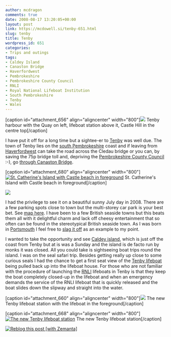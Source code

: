 ```yaml
---
author: mcdragon
comments: true
date: 2008-08-17 13:20:05+00:00
layout: post
link: https://mcdowell.si/tenby-651.html
slug: tenby
title: Tenby
wordpress_id: 651
categories:
- Trips and outings
tags:
- Caldey Island
- Canaston Bridge
- Haverfordwest
- Pembrokeshire
- Pembrokeshire County Council
- RNLI
- Royal National Lifeboat Institution
- South Pembrokeshire
- Tenby
- Wales
---
```


[caption id="attachment_656" align="aligncenter" width="800"][![](https://mcdowell.si/wp-content/uploads/2008/08/tenby_011-1.jpg)](http://picasaweb.google.com/Martin.McDowell/Tenby) Tenby harbour with the Quay on left, lifeboat station above it, Castle Hill in the centre top[/caption]

I have put it off for a long time but a sightee-er to [Tenby](http://www.visittenby.co.uk/) was well due. The town of Tenby lies on the [south Pembrokeshire](http://en.wikipedia.org/wiki/South_Pembrokeshire) coast and if leaving from [Haverfordwest](http://en.wikipedia.org/wiki/Haverfordwest) can take the road across the Cledau bridge or you can, by saving the 75p bridge toll and, depriving the [Pembrokeshire County Council](http://en.wikipedia.org/wiki/Pembrokeshire_County_Council) :-), go [through Canaston Bridge](http://maps.google.co.uk/maps?f=d&saddr=haverfordwest&daddr=tenby&hl=en&geocode=&mra=ls&sll=51.736597,-4.798622&sspn=0.142875,0.284958&ie=UTF8&ll=51.740636,-4.845657&spn=0.142863,0.415421&z=12).

[caption id="attachment_680" align="aligncenter" width="800"][![St. Catherine's Island with Castle beach in foreground](https://mcdowell.si/wp-content/uploads/2008/08/p72700281-1.jpg)](http://picasaweb.google.com/Martin.McDowell/Tenby) St. Catherine's Island with Castle beach in foreground[/caption]

[![](https://mcdowell.si/wp-content/uploads/2008/08/p72700121-1-150x150.jpg)](https://mcdowell.si/wp-content/uploads/2008/08/p72700121.jpg)

I had the privilege to see it on a beautiful sunny July day in 2008. There are a few parking spots close to town but the multi-storey car park is your best bet. See [map here](http://www.visittenby.co.uk/map). I have been to a few British seaside towns but this beats them all with it delightful charm and lack off cheesy entertainment that so often can be found in the stereotypical British seaside town. As I was born in [Portsmouth](http://en.wikipedia.org/wiki/Portsmouth) I feel free to [slag it off](http://flickr.com/photos/13073759@N04/2615767647) as an example to my point.

I wanted to take the opportunity and see [Caldey island](http://en.wikipedia.org/wiki/Caldey_Island), which is just off the coast from Tenby but at is was a Sunday and the island is de facto run by monks it was closed. All you could take is sightseeing boat trips round the island. I was on the seal safari trip. Besides getting really up close to some curious seals I had the chance to get a first seat view of the [Tenby lifeboat](http://en.wikipedia.org/wiki/Tenby_lifeboat) being pulled back up into the lifeboat house. For those who are not familiar with the procedure of launching the [RNLI](http://www.rnli.org.uk/) lifeboats in Tenby is that they keep the boat completely closed-up in the lifeboat and when an emergency demands the service of the RNLI lifeboat that is quickly released and the boat slides down the slipway and straight into the water.

[caption id="attachment_660" align="aligncenter" width="800"][![](https://mcdowell.si/wp-content/uploads/2008/08/tenby_021-1.jpg)](http://www.tenbyrnli.co.uk/) The new Tenby lifeboat station with the lifeboat in the foreground[/caption]

[caption id="attachment_668" align="aligncenter" width="800"][![The new Tenby lifeboat station](https://mcdowell.si/wp-content/uploads/2008/08/p72700231-1.jpg)](https://mcdowell.si/wp-content/uploads/2008/08/p72700231.jpg) The new Tenby lifeboat station[/caption]




[![Reblog this post [with Zemanta]](http://img.zemanta.com/reblog_e.png?x-id=80b30509-0a69-466e-92c9-5f917aafc53c)](http://reblog.zemanta.com/zemified/80b30509-0a69-466e-92c9-5f917aafc53c/)
